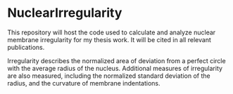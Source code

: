 # NuclearIrregularity

This repository will host the code used to calculate and analyze nuclear membrane irregularity for my thesis work. It will be cited in all relevant publications. 

Irregularity describes the normalized area of deviation from a perfect circle with the average radius of the nucleus. Additional measures of irregularity are also measured, including the normalized standard deviation of the radius, and the curvature of membrane indentations. 
